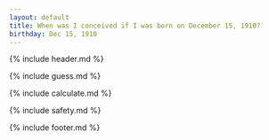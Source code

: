 ```yaml
---
layout: default
title: When was I conceived if I was born on December 15, 1910?
birthday: Dec 15, 1910
---
```


{% include header.md %}

{% include guess.md %}

{% include calculate.md %}

{% include safety.md %}

{% include footer.md %}



